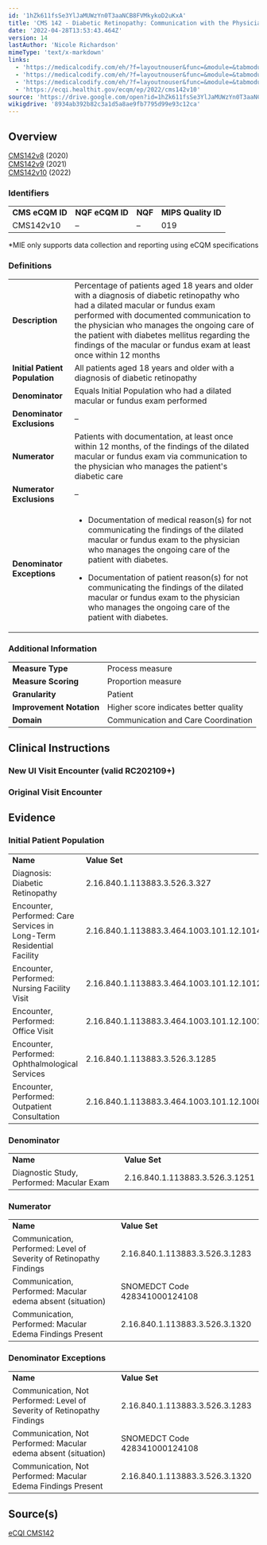 ```yaml
---
id: '1hZk611fsSe3YlJaMUWzYn0T3aaNCB8FVMkykoD2uKxA'
title: 'CMS 142 - Diabetic Retinopathy: Communication with the Physician Managing Ongoing Diabetes Care'
date: '2022-04-28T13:53:43.464Z'
version: 14
lastAuthor: 'Nicole Richardson'
mimeType: 'text/x-markdown'
links:
  - 'https://medicalcodify.com/eh/?f=layoutnouser&func=&module=&tabmodule=&name=RXDBmain&showresult=CMS142v8&showresulttype=Measure'
  - 'https://medicalcodify.com/eh/?f=layoutnouser&func=&module=&tabmodule=&name=RXDBmain&showresult=CMS142v9&showresulttype=Measure'
  - 'https://medicalcodify.com/eh/?f=layoutnouser&func=&module=&tabmodule=&name=RXDBmain&showresult=CMS142v10&showresulttype=Measure'
  - 'https://ecqi.healthit.gov/ecqm/ep/2022/cms142v10'
source: 'https://drive.google.com/open?id=1hZk611fsSe3YlJaMUWzYn0T3aaNCB8FVMkykoD2uKxA'
wikigdrive: '8934ab392b82c3a1d5a8ae9fb7795d99e93c12ca'
---
```

## Overview  
  
[CMS142v8](https://medicalcodify.com/eh/?f=layoutnouser&func=&module=&tabmodule=&name=RXDBmain&showresult=CMS142v8&showresulttype=Measure) (2020)  
[CMS142v9](https://medicalcodify.com/eh/?f=layoutnouser&func=&module=&tabmodule=&name=RXDBmain&showresult=CMS142v9&showresulttype=Measure) (2021)  
[CMS142v10](https://medicalcodify.com/eh/?f=layoutnouser&func=&module=&tabmodule=&name=RXDBmain&showresult=CMS142v10&showresulttype=Measure) (2022)
  
### Identifiers  


<table>
<tr>
<td><strong>CMS eCQM ID</strong></td>
<td><strong>NQF eCQM ID</strong></td>
<td><strong>NQF</strong></td>
<td><strong>MIPS Quality ID</strong></td>
</tr>
<tr>
<td>CMS142v10</td>
<td>–</td>
<td>–</td>
<td>019</td>
</tr>

</table>
*MIE only supports data collection and reporting using eCQM specifications
  
### Definitions  


<table>
<tr>
<td><strong>Description</strong></td>
<td>Percentage of patients aged 18 years and older with a diagnosis of diabetic retinopathy who had a dilated macular or fundus exam performed with documented communication to the physician who manages the ongoing care of the patient with diabetes mellitus regarding the findings of the macular or fundus exam at least once within 12 months</td>
</tr>
<tr>
<td><strong>Initial Patient Population</strong></td>
<td>All patients aged 18 years and older with a diagnosis of diabetic retinopathy</td>
</tr>
<tr>
<td><strong>Denominator</strong></td>
<td>Equals Initial Population who had a dilated macular or fundus exam performed</td>
</tr>
<tr>
<td><strong>Denominator Exclusions</strong></td>
<td>–</td>
</tr>
<tr>
<td><strong>Numerator</strong></td>
<td>Patients with documentation, at least once within 12 months, of the findings of the dilated macular or fundus exam via communication to the physician who manages the patient's diabetic care</td>
</tr>
<tr>
<td><strong>Numerator Exclusions</strong></td>
<td>–</td>
</tr>
<tr>
<td><strong>Denominator Exceptions</strong></td>
<td><ul><li><p>Documentation of medical reason(s) for not communicating the findings of the dilated macular or fundus exam to the physician who manages the ongoing care of the patient with diabetes.</p></li><li><p>Documentation of patient reason(s) for not communicating the findings of the dilated macular or fundus exam to the physician who manages the ongoing care of the patient with diabetes.</p></li></ul></td>
</tr>

</table>

  
### Additional Information  


<table>
<tr>
<td><strong>Measure Type</strong></td>
<td>Process measure</td>
</tr>
<tr>
<td><strong>Measure Scoring</strong></td>
<td>Proportion measure</td>
</tr>
<tr>
<td><strong>Granularity</strong></td>
<td>Patient</td>
</tr>
<tr>
<td><strong>Improvement Notation</strong></td>
<td>Higher score indicates better quality</td>
</tr>
<tr>
<td><strong>Domain</strong></td>
<td>Communication and Care Coordination</td>
</tr>

</table>


  
## Clinical Instructions  

  
### New UI Visit Encounter (valid RC202109+)  


  
### Original Visit Encounter  


  
## Evidence  

  
### Initial Patient Population  


<table>
<tr>
<td><strong>Name</strong></td>
<td><strong>Value Set</strong></td>
</tr>
<tr>
<td>Diagnosis: Diabetic Retinopathy</td>
<td>2.16.840.1.113883.3.526.3.327</td>
</tr>
<tr>
<td>Encounter, Performed: Care Services in Long-Term Residential Facility</td>
<td>2.16.840.1.113883.3.464.1003.101.12.1014</td>
</tr>
<tr>
<td>Encounter, Performed: Nursing Facility Visit</td>
<td>2.16.840.1.113883.3.464.1003.101.12.1012</td>
</tr>
<tr>
<td>Encounter, Performed: Office Visit</td>
<td>2.16.840.1.113883.3.464.1003.101.12.1001</td>
</tr>
<tr>
<td>Encounter, Performed: Ophthalmological Services</td>
<td>2.16.840.1.113883.3.526.3.1285</td>
</tr>
<tr>
<td>Encounter, Performed: Outpatient Consultation</td>
<td>2.16.840.1.113883.3.464.1003.101.12.1008</td>
</tr>

</table>

  
### Denominator  


<table>
<tr>
<td><strong>Name</strong></td>
<td><strong>Value Set</strong></td>
</tr>
<tr>
<td>Diagnostic Study, Performed: Macular Exam</td>
<td>2.16.840.1.113883.3.526.3.1251</td>
</tr>

</table>

  
### Numerator  


<table>
<tr>
<td><strong>Name</strong></td>
<td><strong>Value Set</strong></td>
</tr>
<tr>
<td>Communication, Performed: Level of Severity of Retinopathy Findings</td>
<td>2.16.840.1.113883.3.526.3.1283</td>
</tr>
<tr>
<td>Communication, Performed: Macular edema absent (situation)</td>
<td>SNOMEDCT Code 428341000124108</td>
</tr>
<tr>
<td>Communication, Performed: Macular Edema Findings Present</td>
<td>2.16.840.1.113883.3.526.3.1320</td>
</tr>

</table>

  
### Denominator Exceptions  


<table>
<tr>
<td><strong>Name</strong></td>
<td><strong>Value Set</strong></td>
</tr>
<tr>
<td>Communication, Not Performed: Level of Severity of Retinopathy Findings</td>
<td>2.16.840.1.113883.3.526.3.1283</td>
</tr>
<tr>
<td>Communication, Not Performed: Macular edema absent (situation)</td>
<td>SNOMEDCT Code 428341000124108</td>
</tr>
<tr>
<td>Communication, Not Performed: Macular Edema Findings Present</td>
<td>2.16.840.1.113883.3.526.3.1320</td>
</tr>

</table>

  
## Source(s)  
  
[eCQI CMS142](https://ecqi.healthit.gov/ecqm/ep/2022/cms142v10)
